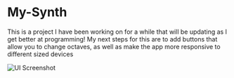 # My-Synth
This is a project I have been working on for a while that will be updating as I get better at programming! My next steps for this are to add buttons that allow you to change octaves, as well as make the app more responsive to different sized devices

![UI Screenshot](link-to-image)
